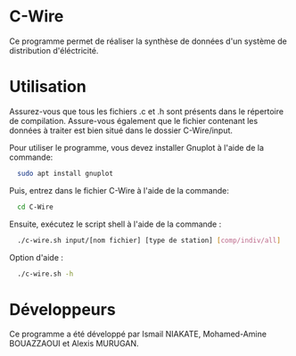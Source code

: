 # C-Wire

Ce programme permet de réaliser la synthèse de données d'un système de distribution d'éléctricité.

# Utilisation
Assurez-vous que tous les fichiers .c et .h sont présents dans le répertoire de compilation.
Assure-vous également que le fichier contenant les données à traiter est bien situé dans le dossier C-Wire/input.

Pour utiliser le programme, vous devez installer Gnuplot à l'aide de la commande:
```bash
  sudo apt install gnuplot
```
Puis, entrez dans le fichier C-Wire à l'aide de la commande:
```bash
  cd C-Wire
```
Ensuite, exécutez le script shell à l'aide de la commande :
```bash
  ./c-wire.sh input/[nom fichier] [type de station] [comp/indiv/all]
```
Option d'aide :
```bash
  ./c-wire.sh -h
```

# Développeurs
Ce programme a été développé par Ismail NIAKATE, Mohamed-Amine BOUAZZAOUI et Alexis MURUGAN.
